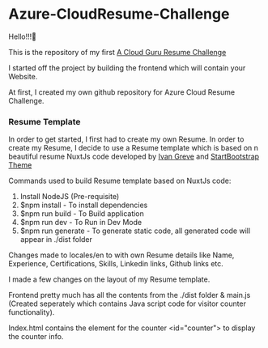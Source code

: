 # Azure-CloudResume-Challenge

Hello!!!🥳

This is the repository of my first [A Cloud Guru Resume Challenge](https://acloudguru.com/blog/engineering/cloudguruchallenge-your-resume-in-azure) 

I started off the project by building the frontend which will contain your Website. 

At first, I created my own github repository for Azure Cloud Resume Challenge. 

### Resume Template
In order to get started, I first had to create my own Resume. In order to create my Resume, I decide to use a Resume template which is based on n beautiful resume NuxtJs code developed by [Ivan Greve](https://github.com/ivangreve/nuxt-resume) and 
[StartBootstrap Theme](https://github.com/startbootstrap/startbootstrap-resume/)

Commands used to build Resume template based on NuxtJs code:
1. Install NodeJS (Pre-requisite)
2. $npm install - To install dependencies
3. $npm run build - To Build application
4. $npm run dev - To Run in Dev Mode
5. $npm run generate - To generate static code, all generated code will appear in ./dist folder

Changes made to locales/en to with own Resume details like Name, Experience, Certifications, Skills, Linkedin links, Github links etc.

I made a few changes on the layout of my Resume template.

Frontend pretty much has all the contents from the ./dist folder & main.js (Created seperately which contains Java script code for visitor counter functionality).

Index.html contains the element for the counter <id="counter"> to display the counter info.
